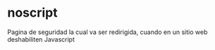 # noscript
Pagina de seguridad la cual va ser redirigida, cuando en un sitio web deshabiliten Javascript
